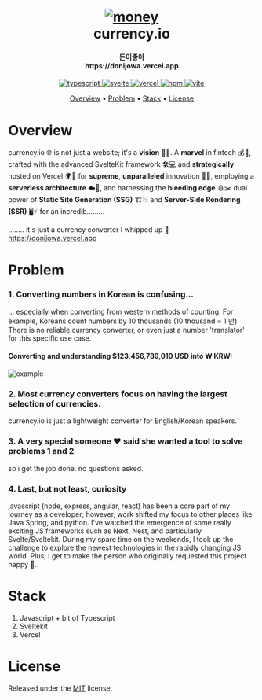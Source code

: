 <h1 align="center">
  <br>
    <a href="https://github.com/euisungkang/currency.io"><img src="https://media1.tenor.com/m/-OATBuvUe60AAAAC/money-sniff.gif" alt="money"></a>
  <br>
  currency.io
</h1>

<h4 align="center">돈이좋아<br>https://donijowa.vercel.app</h4>

<p align="center">
  <a href="https://www.npmjs.com/package/typescript">
    <img alt="typescript" src="https://img.shields.io/badge/typescript-5.0.0%2B-3178c5">
  </a>
  <a href="https://svelte.dev/">
     <img src="https://img.shields.io/badge/svelte-4.2.0%2B-f83c00" alt="svelte">
  </a>
  <a href="https://vercel.com">
     <img alt="vercel" src="https://img.shields.io/badge/vercel-33.0.0%2B-000000">
  </a>
  <a href="https://www.npmjs.com/package/npm">
    <img alt="npm" src="https://img.shields.io/badge/npm-10.4%20%7C%2010.3-c60000">
  </a>
  <a href="https://vitejs.dev/">
    <img alt="vite" src="https://img.shields.io/badge/vite-3.0.0%2B-8975fe">
  </a>
</p>

<p align="center">
  <a href="#overview">Overview</a>
  •
  <a href="#problem">Problem</a>
  •
  <a href="#stack">Stack</a>
  •
  <a href="#license">License</a>
</p>

# Overview
currency.io 🌐 is not just a website; it's a **vision** 🌟✨. A **marvel** in fintech 💰🚀, crafted with the advanced SvelteKit framework 🛠️💻 and **strategically** hosted on Vercel 🌍📡 for **supreme**, **unparalleled** innovation 🚀🌈, employing a **serverless architecture** ☁️🔄, and harnessing the **bleeding edge** 🩸✂️ dual power of **Static Site Generation (SSG)** 🏗️💥 and **Server-Side Rendering (SSR)** 🖥️⚡ for an incredib.........

........ it's just a currency converter I whipped up 😬<br>
https://donijowa.vercel.app
# Problem
### 1. Converting numbers in Korean is confusing...
... especially when converting from western methods of counting. For example, Koreans count numbers by 10 thousands (10 thousand = 1 만). There is no reliable currency converter, or even just a number 'translator' for this specific use case.
#### Converting and understanding $123,456,789,010 USD into ₩ KRW:
<img alt="example" src="https://i.ibb.co/c1vjDGq/Screenshot-2024-02-20-at-3-37-16-PM.png">

### 2. Most currency converters focus on having the largest selection of currencies.
currency.io is just a lightweight converter for English/Korean speakers.

### 3. A very special someone ♥️ said she wanted a tool to solve problems 1 and 2
so i get the job done. no questions asked.

### 4. Last, but not least, curiosity
javascript (node, express, angular, react) has been a core part of my journey as a developer; however, work shifted my focus to other places like Java Spring, and python. I've watched the emergence of some really exciting JS frameworks such as Next, Nest, and particularly Svelte/Sveltekit. During my spare time on the weekends, I took up the challenge to explore the newest technologies in the rapidly changing JS world. Plus, I get to make the person who originally requested this project happy 🙂.
   
# Stack
1. Javascript + bit of Typescript
2. Sveltekit
3. Vercel

# License
Released under the [MIT](LICENSE) license.
